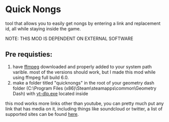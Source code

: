 # Quick Nongs

tool that allows you to easily get nongs by entering a link and replacement id, all while staying inside the game.

NOTE: THIS MOD IS DEPENDENT ON EXTERNAL SOFTWARE

## Pre requisties:

1. have [ffmpeg](https://www.gyan.dev/ffmpeg/builds/) downloaded and properly added to your system path varible. most of the versions should work, but I made this mod while using ffmpeg full build 6.0.
2. make a folder titled "quicknongs" in the root of your geometry dash folder (C:\Program Files (x86)\Steam\steamapps\common\Geometry Dash) with [yt-dlp.exe](https://github.com/yt-dlp/yt-dlp/releases/latest/download/yt-dlp.exe) located inside

this mod works more links other than youtube, you can pretty much put any link that has media on it, including things like soundcloud or twitter, a list of supported sites can be found [here](https://github.com/yt-dlp/yt-dlp/blob/master/supportedsites.md).